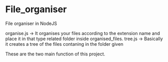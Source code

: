 # File_organiser
File organiser in NodeJS

organise.js -> It organises your files according to the extension name and place it in that type related folder inside organised_files.
tree.js -> Basically it creates a tree of the files contaning in the folder given

These are the two main function of this project.
